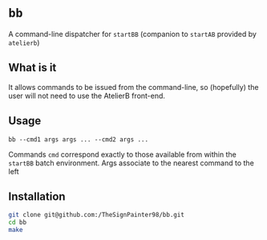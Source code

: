 # `bb`

A command-line dispatcher for `startBB` (companion to `startAB` provided by `atelierb`)

## What is it

It allows commands to be issued from the command-line, so (hopefully) the user will not need to use the AtelierB front-end.

## Usage

```
bb --cmd1 args args ... --cmd2 args ...
```

Commands `cmd` correspond exactly to those available from within the `startBB` batch environment.
Args associate to the nearest command to the left

## Installation

```bash
git clone git@github.com:/TheSignPainter98/bb.git
cd bb
make
```
